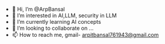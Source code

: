 - 👋 Hi, I’m @ArpBansal
- 👀 I’m interested in AI,LLM, security in LLM
- 🌱 I’m currently learning AI concepts
- 💞️ I’m looking to collaborate on ...
- 📫 How to reach me, gmail- arpitbansal761943@gmail.com

<!---
ArpBansal/ArpBansal is a ✨ special ✨ repository because its `README.md` (this file) appears on your GitHub profile.
You can click the Preview link to take a look at your changes.
--->
